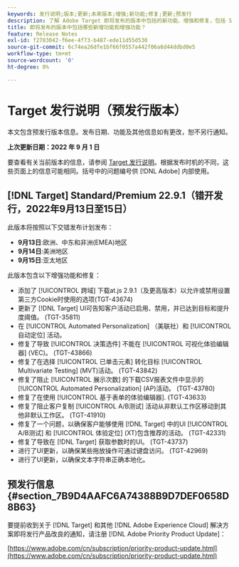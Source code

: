 ```yaml
---
keywords: 发行说明;版本;更新;未来版本;增强;新功能;修复;更新;预发行
description: 了解 Adobe Target 即将发布的版本中包括的新功能、增强和修复，包括 SDK、API 和 JavaScript 库。
title: 即将发布的版本中包括哪些新增功能和增强功能？
feature: Release Notes
exl-id: f2783042-f6ee-4f73-b487-ede11d55d530
source-git-commit: 6c74ea26dfe1bf66f0557a442f06a6d44ddbd0e5
workflow-type: tm+mt
source-wordcount: '0'
ht-degree: 0%

---
```


# Target 发行说明（预发行版本）

本文包含预发行版本信息。发布日期、功能及其他信息如有更改，恕不另行通知。

**上次更新日期：2022 年 9 月 1 日**

要查看有关当前版本的信息，请参阅 [Target 发行说明](release-notes.md)。根据发布时机的不同，这些页面上的信息可能相同。括号中的问题编号供 [!DNL Adobe] 内部使用。

## [!DNL Target] Standard/Premium 22.9.1（错开发行，2022年9月13日至15日）

此版本将按照以下交错发布计划发布：

* **9月13日**:欧洲、中东和非洲(EMEA)地区
* **9月14日**:美洲地区
* **9月15日**:亚太地区

此版本包含以下增强功能和修复：

* 添加了 [!UICONTROL 跨域] 下载at.js 2.9.1（及更高版本）以允许或禁用设置第三方Cookie时使用的选项(TGT-43674)
* 更新了 [!DNL Target] UI可告知客户活动已启用、禁用，并已达到目标和提升度阈值。 (TGT-35811)
* 在 [!UICONTROL Automated Personalization] （美联社）和 [!UICONTROL 自动定位] 活动。
* 修复了导致 [!UICONTROL 决策选件] 不能在 [!UICONTROL 可视化体验编辑器] (VEC)。 (TGT-43866)
* 修复了在选择 [!UICONTROL 已单击元素] 转化目标 [!UICONTROL Multivariate Testing] (MVT)活动。 (TGT-43842)
* 修复了阻止 [!UICONTROL 展示次数] 的下载CSV报表文件中显示的 [!UICONTROL Automated Personalization] (AP)活动。 (TGT-43780)
* 修复了在使用 [!UICONTROL 基于表单的体验编辑器]. (TGT-43633)
* 修复了阻止客户复制 [!UICONTROL A/B测试] 活动从非默认工作区移动到其他非默认工作区。 (TGT-41910)
* 修复了一个问题，以确保客户能够使用 [!DNL Target] 中的UI [!UICONTROL A/B测试] 和 [!UICONTROL 体验定位] (XT)包含推荐的活动。 (TGT-42331)
* 修复了导致在 [!DNL Target] 获取参数时的UI。 (TGT-43737)
* 进行了UI更新，以确保某些拖放操作可通过键盘访问。 (TGT-42969)
* 进行了UI更新，以确保文本字符串正确本地化。

## 预发行信息 {#section_7B9D4AAFC6A74388B9D7DEF0658D8B63}

要提前收到关于 [!DNL Target] 和其他 [!DNL Adobe Experience Cloud] 解决方案即将发行产品改良的通知，请注册 [!DNL Adobe Priority Product Update]：

[https://www.adobe.com/cn/subscription/priority-product-update.html](https://www.adobe.com/cn/subscription/priority-product-update.html)
